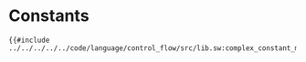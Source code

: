 # Constants

```sway
{{#include ../../../../../code/language/control_flow/src/lib.sw:complex_constant_match}}
```
